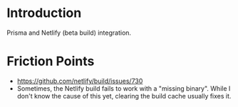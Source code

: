 # Introduction

Prisma and Netlify (beta build) integration.

# Friction Points

- https://github.com/netlify/build/issues/730
- Sometimes, the Netlify build fails to work with a "missing binary". While I don't know the cause of this yet, clearing the build cache usually fixes it.
